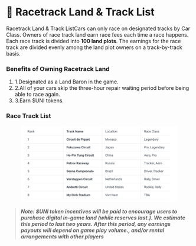 # 🚩 Racetrack Land & Track List

Racetrack Land & Track ListCars can only race on designated tracks by Car Class. Owners of race track land earn race fees each time a race happens. Each race track is divided into **100 land plots**. The earnings for the race track are divided evenly among the land plot owners on a track-by-track basis.

### Benefits of Owning Racetrack Land <a href="#benefits-of-owning-racetrack-land" id="benefits-of-owning-racetrack-land"></a>

1. 1.Designated as a Land Baron in the game.
2. 2.All of your cars skip the three-hour repair waiting period before being able to race again.
3. 3.Earn $UNI tokens.

### Race Track List <a href="#race-track-list" id="race-track-list"></a>

<figure><img src=".gitbook/assets/Screen Shot 2022-10-23 at 03.37.50.png" alt=""><figcaption></figcaption></figure>

> _**Note: $UNI token incentives will be paid to encourage users to purchase digital in-game land (while reserves last.). We estimate this period to last two years. After this period, any earnings payouts will depend on game play volume., and/or rental arrangements with other players**_
